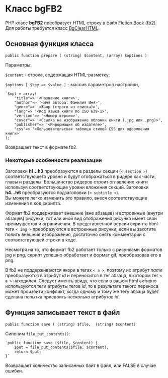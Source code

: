 # Класс bgFB2

PHP класс **bgFB2** преобразует HTML строку в файл [Fiction Book (fb2)](http://fictionbook.org).
Для работы требуется класс [BgClearHTML](https://github.com/VBog/BgClearHTML).

## Основная функция класса ##

`public function prepare ( (string) $content, (array) $options )`
	
Параметры:
	
`$content` - строка, содержащая HTML-разметку;
	
`$options [ $key => $value ]` - массив параметров настройки,
	
	`$opt = array(
		"title"=> '<Название книги>',
		"author"=> '<Имя автора: Фамилия Имя>',
		"genre"=> '<Жанр (строго из списка)>',
		"lang"=> '<Код языка книги по ISO 639-1>',
		"version"=> '<Номер версии>',
		"cover"=> '<Ссылка на изображение обложки книги (.jpg или .png)>',
		"publisher"=> '<Информация об издателе>',
		"css"=> '<Пользовательская таблица стилей CSS для оформления книги>'
	);`
	
Возвращает текст в формате fb2.

### Некоторые особенности реализации ###

Заголовки **h1...h3** преобразуются в разделы секции (`< section >`) соответствующего уровня и будут отображаться в ридере как части, главы и разделы. 
Большинство ридеров строит оглавление книги используя соответствующие уровни вложения секций. 
Заголовки **h4...h6** преобразуются подзаголовки (`< subtitle >`).  
Вы можете легко изменить это правило, внеся соответствующие изменения в код скрипта.

Формат fb2 поддерживает внешние (вне абзацев) и встроенные (внутри абзацев) рисунки, тот или иной вид отображения рисунка имеет свои преимущества и ограничения. 
В представленной версии скрипта html-теги `< img >` преобразуются в встроенные рисунки, если вы захотите полить внешние изображения, достаточно снять комментарий с соответствующей строки в коде.

Несмотря на то, что формат fb2 работает только с рисунками форматов jpg и png, скрипт успешно обработает и формат gif, преобразовав его в png.

В fb2 не поддерживаются якори в тегах `< a >`, поэтому их атрибут *name* преобразуются в атрибут *id* и переносится в тег абзаца, в котором тег `< a >` находился. 
Следует именть ввиду, что если в вашем html активно используются теги атрибуты тегов *id*, то в результате такого переноса может произойти конфликт, когда одному и тому же тегу абзаца будет сделана попытка присвоить несколько атрибутов *id*.
	
## Функция записывает текст в файл ##

`public function save ( (string) $file,  (string) $content)`

Синоним `file_put_contents()`:

	`public function save ($file, $content) {
		$put = file_put_contents($file, $content);
		return $put;
	}`

Возвращает количество записанных байт в файл, или FALSE в случае ошибки.
